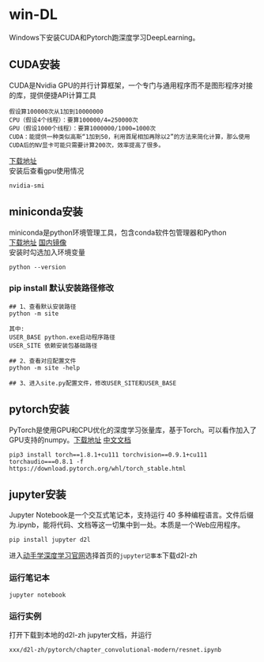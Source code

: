 # win-DL
Windows下安装CUDA和Pytorch跑深度学习DeepLearning。

## CUDA安装
CUDA是Nvidia GPU的并行计算框架，一个专门与通用程序而不是图形程序对接的库，提供便捷API计算工具      
```
假设算100000次从1加到10000000
CPU（假设4个线程）：要算100000/4=250000次
GPU（假设1000个线程）：要算1000000/1000=1000次
CUDA：能提供一种类似高斯“1加到50，利用首尾相加再除以2”的方法来简化计算，那么使用CUDA后的NV显卡可能只需要计算200次，效率提高了很多。
```
[下载地址](https://developer.nvidia.com/zh-cn/cuda-downloads)   
安装后查看gpu使用情况
```
nvidia-smi
```

## miniconda安装
miniconda是python环境管理工具，包含conda软件包管理器和Python   
[下载地址](https://docs.conda.io/en/latest/miniconda.html)  [国内镜像](https://mirrors.tuna.tsinghua.edu.cn/anaconda/miniconda/)   
安装时勾选加入环境变量
```
python --version
```
### pip install 默认安装路径修改
```
## 1、查看默认安装路径
python -m site

其中:
USER_BASE python.exe启动程序路径
USER_SITE 依赖安装包基础路径

## 2、查看对应配置文件
python -m site -help

## 3、进入site.py配置文件，修改USER_SITE和USER_BASE
```

## pytorch安装
PyTorch是使用GPU和CPU优化的深度学习张量库，基于Torch。可以看作加入了GPU支持的numpy。[下载地址](https://pytorch.org/get-started/locally/)   [中文文档](https://pytorch-cn.readthedocs.io/zh/latest/)   
```
pip3 install torch==1.8.1+cu111 torchvision==0.9.1+cu111 torchaudio===0.8.1 -f https://download.pytorch.org/whl/torch_stable.html
```
    
## jupyter安装
Jupyter Notebook是一个交互式笔记本，支持运行 40 多种编程语言。文件后缀为.ipynb，能将代码、文档等这一切集中到一处。本质是一个Web应用程序。
```
pip install jupyter d2l
```
进入[动手学深度学习官网](https://zh-v2.d2l.ai/)选择首页的`jupyter记事本`下载d2l-zh
### 运行笔记本
```
jupyter notebook
```
### 运行实例
打开下载到本地的d2l-zh jupyter文档，并运行
```
xxx/d2l-zh/pytorch/chapter_convolutional-modern/resnet.ipynb
```
